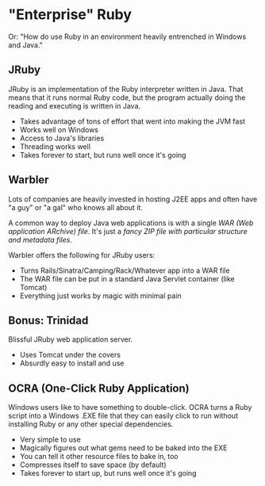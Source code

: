 "Enterprise" Ruby
=================

Or: "How do use Ruby in an environment heavily entrenched in Windows and Java."

JRuby
-----

JRuby is an implementation of the Ruby interpreter written in Java. That means
that it runs normal Ruby code, but the program actually doing the reading and
executing is written in Java.

* Takes advantage of tons of effort that went into making the JVM fast
* Works well on Windows
* Access to Java's libraries
* Threading works well
* Takes forever to start, but runs well once it's going

Warbler
-------

Lots of companies are heavily invested in hosting J2EE apps and often have
"a guy" or "a gal" who knows all about it.

A common way to deploy Java web applications is with a single *WAR (Web
application ARchive) file*. It's just a *fancy ZIP file with particular
structure and metadata files*.

Warbler offers the following for JRuby users:

* Turns Rails/Sinatra/Camping/Rack/Whatever app into a WAR file
* The WAR file can be put in a standard Java Servlet container (like Tomcat)
* Everything just works by magic with minimal pain

Bonus: Trinidad
---------------

Blissful JRuby web application server.

* Uses Tomcat under the covers
* Absurdly easy to install and use

OCRA (One-Click Ruby Application)
---------------------------------

Windows users like to have something to double-click. OCRA turns a Ruby script
into a Windows .EXE file that they can easily click to run without installing
Ruby or any other special dependencies.

* Very simple to use
* Magically figures out what gems need to be baked into the EXE
* You can tell it other resource files to bake in, too
* Compresses itself to save space (by default)
* Takes forever to start up, but runs well once it's going